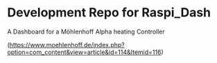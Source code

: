 # Development Repo for Raspi_Dash

A Dashboard for a Möhlenhoff Alpha heating Controller  

(https://www.moehlenhoff.de/index.php?option=com_content&view=article&id=114&Itemid=116)








